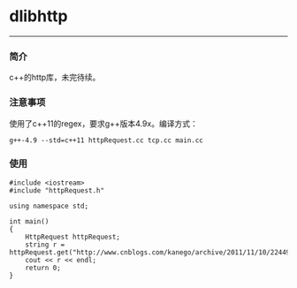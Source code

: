 # dlibhttp
***

### 简介
c++的http库，未完待续。

### 注意事项
使用了c++11的regex，要求g++版本4.9x。编译方式：
```
g++-4.9 --std=c++11 httpRequest.cc tcp.cc main.cc
```

### 使用
```
#include <iostream>
#include "httpRequest.h"

using namespace std;

int main()
{
    HttpRequest httpRequest;
    string r = httpRequest.get("http://www.cnblogs.com/kanego/archive/2011/11/10/2244957.html");
    cout << r << endl;
    return 0;
}
```
